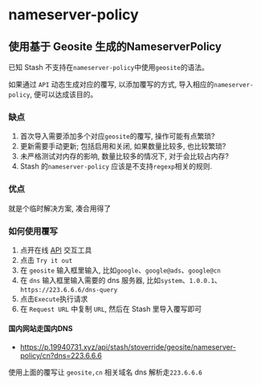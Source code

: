 # nameserver-policy

## 使用基于 Geosite 生成的NameserverPolicy

已知 Stash 不支持在`nameserver-policy`中使用`geosite`的语法。

如果通过 `API` 动态生成对应的覆写, 以添加覆写的方式, 导入相应的`nameserver-policy`, 便可以达成该目的。

### 缺点

1. 首次导入需要添加多个对应`geosite`的覆写, 操作可能有点繁琐?
2. 更新需要手动更新; 包括启用和关闭, 如果数量比较多, 也比较繁琐?
3. 未严格测试对内存的影响, 数量比较多的情况下, 对于会比较占内存?
4. Stash 的`nameserver-policy` 应该是不支持`regexp`相关的规则.

### 优点

就是个临时解决方案, 凑合用得了

### 如何使用覆写

1. 点开在线 [API](https://p.19940731.xyz/docs#/Stash/nameserver_policy_by_geosite_api_stash_stoverride_geosite_nameserver_policy__geosite__get) 交互工具
2. 点击 `Try it out`
3. 在 `geosite` 输入框里输入, 比如`google`、`google@ads`、`google@cn`
4. 在 `dns` 输入框里输入需要的 dns 服务器, 比如`system`、`1.0.0.1`、`https://223.6.6.6/dns-query`
5. 点击`Execute`执行请求
6. 在 `Request URL` 中复制 `URL`, 然后在 Stash 里导入覆写即可

#### 国内网站走国内DNS

- <https://p.19940731.xyz/api/stash/stoverride/geosite/nameserver-policy/cn?dns=223.6.6.6>

使用上面的覆写让 `geosite,cn` 相关域名 dns 解析走`223.6.6.6`
